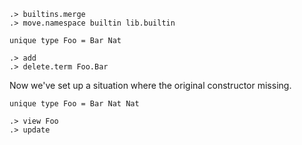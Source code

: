 ```ucm:hide
.> builtins.merge
.> move.namespace builtin lib.builtin
```

```unison
unique type Foo = Bar Nat
```

```ucm
.> add
.> delete.term Foo.Bar
```

Now we've set up a situation where the original constructor missing.

```unison
unique type Foo = Bar Nat Nat
```

```ucm:error
.> view Foo
.> update
```
